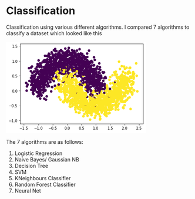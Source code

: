 # Classification
Classification using various different algorithms.
I compared 7 algorithms to classify a dataset which looked like this 

![alt text](https://github.com/gauravmadan583/Classification/blob/master/image.jpg?raw=true)

The 7 algorithms are as follows:

1. Logistic Regression
2. Naive Bayes/ Gaussian NB
3. Decision Tree
4. SVM
5. KNeighbours Classifier
6. Random Forest Classifier
7. Neural Net
